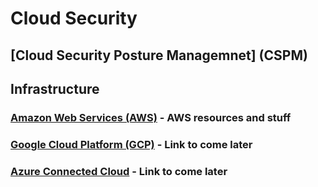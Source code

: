 # Cloud Security

## [Cloud Security Posture Managemnet] (CSPM)

## Infrastructure

### [Amazon Web Services (AWS)](https://github.com/NetSecQuin/Quintessence/blob/main/Blue%20Pages/Cloud%20Security/Amazon%20Web%20Services%20(AWS).md) - AWS resources and stuff 

### [Google Cloud Platform (GCP)]() - Link to come later

### [Azure Connected Cloud]() - Link to come later
